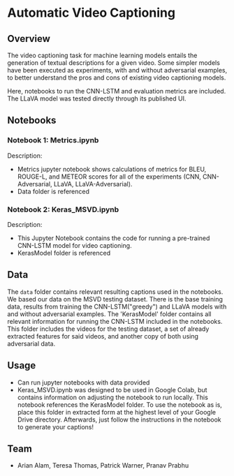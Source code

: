 # Automatic Video Captioning 

## Overview

The video captioning task for machine learning models entails the generation of textual descriptions for a given video. 
Some simpler models have been executed as experiments, with and without adversarial examples, to better understand the pros and cons of existing video captioning models.

Here, notebooks to run the CNN-LSTM and evaluation metrics are included. The LLaVA model was tested directly through its published UI. 

## Notebooks

### Notebook 1: Metrics.ipynb

Description:
- Metrics jupyter notebook shows calculations of metrics for BLEU, ROUGE-L, and METEOR scores for all of the experiments (CNN, CNN-Adversarial, LLaVA, LLaVA-Adversarial).
- Data folder is referenced

### Notebook 2: Keras_MSVD.ipynb

Description:
- This Jupyter Notebook contains the code for running a pre-trained CNN-LSTM model for video captioning.
- KerasModel folder is referenced

## Data

The `data` folder contains relevant resulting captions used in the notebooks. We based our data on the MSVD testing dataset. There is the base training data, results from training the CNN-LSTM("greedy") and 
LLaVA models with and without adversarial examples. 
The 'KerasModel' folder contains all relevant information for running the CNN-LSTM included in the notebooks. This folder includes the videos for the testing dataset, a set of already extracted features for said videos, and another copy of both using adversarial data.


## Usage

- Can run jupyter notebooks with data provided
- Keras_MSVD.ipynb was designed to be used in Google Colab, but contains information on adjusting the notebook to run locally. This notebook references the KerasModel folder. To use the notebook as is, place this folder in extracted form at the highest level of your Google Drive directory. Afterwards, just follow the instructions in the notebook to generate your captions!

## Team

- Arian Alam, Teresa Thomas, Patrick Warner, Pranav Prabhu
